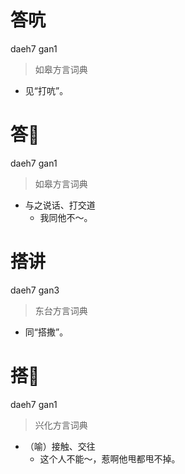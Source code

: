 # 答吭
daeh7 gan1
> 如皋方言词典
- 见“打吭”。

# 答𠵹
daeh7 gan1
> 如皋方言词典
- 与之说话、打交道
  - 我同他不～。

# 搭讲
daeh7 gan3
> 东台方言词典
- 同“搭撒”。

# 搭𠵹
daeh7 gan1
> 兴化方言词典
- （喻）接触、交往
  - 这个人不能～，惹啊他甩都甩不掉。
